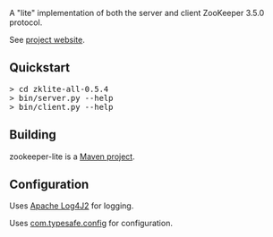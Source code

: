 A "lite" implementation of both the server and client ZooKeeper 3.5.0 protocol.

See [project website](http://lisaglendenning.github.io/zookeeper-lite).

## Quickstart

<pre>
> cd zklite-all-0.5.4
> bin/server.py --help
> bin/client.py --help
</pre>

## Building

zookeeper-lite is a [Maven project](http://maven.apache.org/).

## Configuration

Uses [Apache Log4J2](http://logging.apache.org/log4j/2.x/) for logging.

Uses [com.typesafe.config](https://github.com/typesafehub/config) for configuration. 
